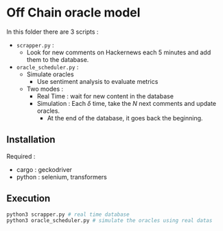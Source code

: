 # Off Chain oracle model

In this folder there are 3 scripts :
- ``scrapper.py`` :
    - Look for new comments on Hackernews each 5 minutes and add them to the database.
- ``oracle_scheduler.py`` :
    - Simulate oracles
        - Use sentiment analysis to evaluate metrics
    - Two modes :
        - Real Time : wait for new content in the database
        - Simulation : Each $\delta$ time, take the $N$ next comments and update oracles.
            - At the end of the database, it goes back the beginning.

## Installation

Required : 
- cargo : geckodriver
- python : selenium, transformers

## Execution

```bash
python3 scrapper.py # real time database
python3 oracle_scheduler.py # simulate the oracles using real datas
```